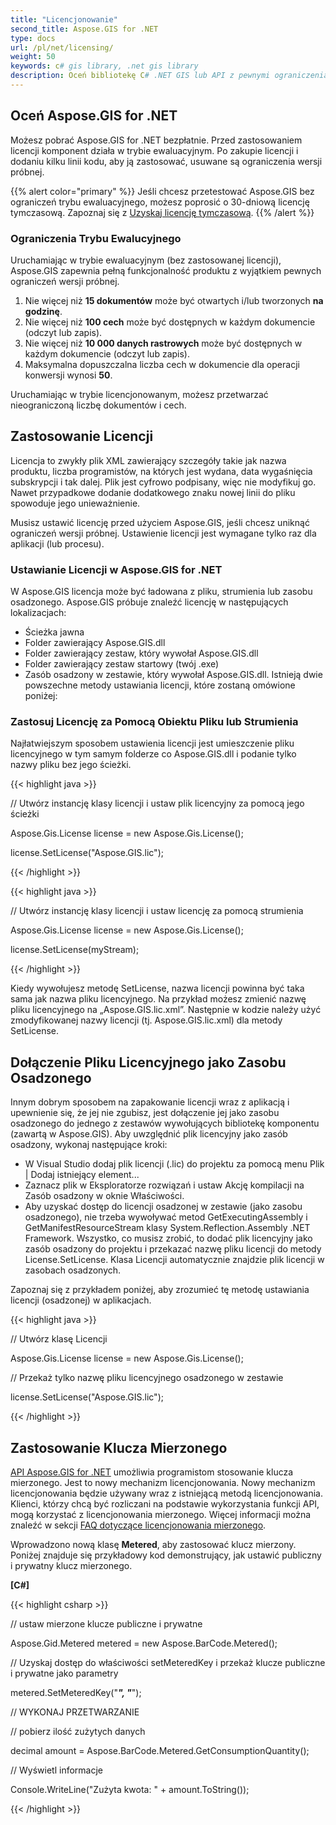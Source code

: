```yaml
---
title: "Licencjonowanie"
second_title: Aspose.GIS for .NET
type: docs
url: /pl/net/licensing/
weight: 50
keywords: c# gis library, .net gis library
description: Oceń bibliotekę C# .NET GIS lub API z pewnymi ograniczeniami. Zastosuj licencję za pomocą obiektu Pliku lub Strumienia lub jako Zasobu Osadzonego.
---
```


## **Oceń Aspose.GIS for .NET**
Możesz pobrać Aspose.GIS for .NET bezpłatnie. Przed zastosowaniem licencji komponent działa w trybie ewaluacyjnym. Po zakupie licencji i dodaniu kilku linii kodu, aby ją zastosować, usuwane są ograniczenia wersji próbnej.

{{% alert color="primary" %}} Jeśli chcesz przetestować Aspose.GIS bez ograniczeń trybu ewaluacyjnego, możesz poprosić o 30-dniową licencję tymczasową. Zapoznaj się z [Uzyskaj licencję tymczasową](https://purchase.aspose.com/temporary-license). {{% /alert %}}
### **Ograniczenia Trybu Ewalucyjnego**
Uruchamiając w trybie ewaluacyjnym (bez zastosowanej licencji), Aspose.GIS zapewnia pełną funkcjonalność produktu z wyjątkiem pewnych ograniczeń wersji próbnej.

1. Nie więcej niż **15 dokumentów** może być otwartych i/lub tworzonych **na godzinę**.
1. Nie więcej niż **100 cech** może być dostępnych w każdym dokumencie (odczyt lub zapis).
1. Nie więcej niż **10 000 danych rastrowych** może być dostępnych w każdym dokumencie (odczyt lub zapis).
1. Maksymalna dopuszczalna liczba cech w dokumencie dla operacji konwersji wynosi **50**.

Uruchamiając w trybie licencjonowanym, możesz przetwarzać nieograniczoną liczbę dokumentów i cech.
## **Zastosowanie Licencji**
Licencja to zwykły plik XML zawierający szczegóły takie jak nazwa produktu, liczba programistów, na których jest wydana, data wygaśnięcia subskrypcji i tak dalej. Plik jest cyfrowo podpisany, więc nie modyfikuj go. Nawet przypadkowe dodanie dodatkowego znaku nowej linii do pliku spowoduje jego unieważnienie.

Musisz ustawić licencję przed użyciem Aspose.GIS, jeśli chcesz uniknąć ograniczeń wersji próbnej. Ustawienie licencji jest wymagane tylko raz dla aplikacji (lub procesu).
### **Ustawianie Licencji w Aspose.GIS for .NET**
W Aspose.GIS licencja może być ładowana z pliku, strumienia lub zasobu osadzonego. Aspose.GIS próbuje znaleźć licencję w następujących lokalizacjach:

- Ścieżka jawna
- Folder zawierający Aspose.GIS.dll
- Folder zawierający zestaw, który wywołał Aspose.GIS.dll
- Folder zawierający zestaw startowy (twój .exe)
- Zasób osadzony w zestawie, który wywołał Aspose.GIS.dll. Istnieją dwie powszechne metody ustawiania licencji, które zostaną omówione poniżej:
### **Zastosuj Licencję za Pomocą Obiektu Pliku lub Strumienia**
Najłatwiejszym sposobem ustawienia licencji jest umieszczenie pliku licencyjnego w tym samym folderze co Aspose.GIS.dll i podanie tylko nazwy pliku bez jego ścieżki.

{{< highlight java >}}

 // Utwórz instancję klasy licencji i ustaw plik licencyjny za pomocą jego ścieżki

Aspose.Gis.License license = new Aspose.Gis.License();

license.SetLicense("Aspose.GIS.lic");

{{< /highlight >}}

{{< highlight java >}}

 // Utwórz instancję klasy licencji i ustaw licencję za pomocą strumienia

Aspose.Gis.License license = new Aspose.Gis.License();

license.SetLicense(myStream);

{{< /highlight >}}

Kiedy wywołujesz metodę SetLicense, nazwa licencji powinna być taka sama jak nazwa pliku licencyjnego. Na przykład możesz zmienić nazwę pliku licencyjnego na „Aspose.GIS.lic.xml”. Następnie w kodzie należy użyć zmodyfikowanej nazwy licencji (tj. Aspose.GIS.lic.xml) dla metody SetLicense.

## **Dołączenie Pliku Licencyjnego jako Zasobu Osadzonego**
Innym dobrym sposobem na zapakowanie licencji wraz z aplikacją i upewnienie się, że jej nie zgubisz, jest dołączenie jej jako zasobu osadzonego do jednego z zestawów wywołujących bibliotekę komponentu (zawartą w Aspose.GIS). Aby uwzględnić plik licencyjny jako zasób osadzony, wykonaj następujące kroki:

- W Visual Studio dodaj plik licencji (.lic) do projektu za pomocą menu Plik | Dodaj istniejący element...
- Zaznacz plik w Eksploratorze rozwiązań i ustaw Akcję kompilacji na Zasób osadzony w oknie Właściwości.
- Aby uzyskać dostęp do licencji osadzonej w zestawie (jako zasobu osadzonego), nie trzeba wywoływać metod GetExecutingAssembly i GetManifestResourceStream klasy System.Reflection.Assembly .NET Framework. Wszystko, co musisz zrobić, to dodać plik licencyjny jako zasób osadzony do projektu i przekazać nazwę pliku licencji do metody License.SetLicense. Klasa Licencji automatycznie znajdzie plik licencji w zasobach osadzonych.

Zapoznaj się z przykładem poniżej, aby zrozumieć tę metodę ustawiania licencji (osadzonej) w aplikacjach.

{{< highlight java >}}

 // Utwórz klasę Licencji

Aspose.Gis.License license = new Aspose.Gis.License();

// Przekaż tylko nazwę pliku licencyjnego osadzonego w zestawie

license.SetLicense("Aspose.GIS.lic");

{{< /highlight >}}

## **Zastosowanie Klucza Mierzonego**
[API Aspose.GIS for .NET](/gis/net/) umożliwia programistom stosowanie klucza mierzonego. Jest to nowy mechanizm licencjonowania. Nowy mechanizm licencjonowania będzie używany wraz z istniejącą metodą licencjonowania. Klienci, którzy chcą być rozliczani na podstawie wykorzystania funkcji API, mogą korzystać z licencjonowania mierzonego. Więcej informacji można znaleźć w sekcji [FAQ dotyczące licencjonowania mierzonego](https://purchase.aspose.com/faqs/licensing/metered).

Wprowadzono nową klasę **Metered**, aby zastosować klucz mierzony. Poniżej znajduje się przykładowy kod demonstrujący, jak ustawić publiczny i prywatny klucz mierzonego.

**[C#]**

{{< highlight csharp >}}

 // ustaw mierzone klucze publiczne i prywatne
 
Aspose.Gid.Metered metered = new Aspose.BarCode.Metered();
 
// Uzyskaj dostęp do właściwości setMeteredKey i przekaż klucze publiczne i prywatne jako parametry
 
metered.SetMeteredKey("*****", "*****");
 
// WYKONAJ PRZETWARZANIE
 
// pobierz ilość zużytych danych
 
decimal amount = Aspose.BarCode.Metered.GetConsumptionQuantity();
 
// Wyświetl informacje
 
Console.WriteLine("Zużyta kwota: " + amount.ToString());

{{< /highlight >}}
